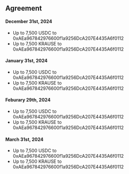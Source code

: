 ## Agreement

#### December 31st, 2024

* Up to 7,500 USDC to 0xAEa967842976600f1a9256DcA207E4435A6f0112
* Up to 7,500 KRAUSE to 0xAEa967842976600f1a9256DcA207E4435A6f0112

#### January 31st, 2024

* Up to 7,500 USDC to 0xAEa967842976600f1a9256DcA207E4435A6f0112
* Up to 7,500 KRAUSE to 0xAEa967842976600f1a9256DcA207E4435A6f0112

#### Feburary 29th, 2024

* Up to 7,500 USDC to 0xAEa967842976600f1a9256DcA207E4435A6f0112
* Up to 7,500 KRAUSE to 0xAEa967842976600f1a9256DcA207E4435A6f0112

#### March 31st, 2024

* Up to 7,500 USDC to 0xAEa967842976600f1a9256DcA207E4435A6f0112
* Up to 7,500 KRAUSE to 0xAEa967842976600f1a9256DcA207E4435A6f0112